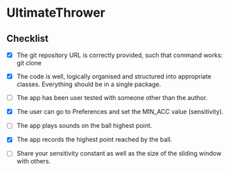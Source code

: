 # UltimateThrower

## Checklist

- [x] The git repository URL is correctly provided, such that command works: git clone <url>

- [x] The code is well, logically organised and structured into appropriate classes. Everything should be in a single package.

- [ ] The app has been user tested with someone other than the author.

- [x] The user can go to Preferences and set the MIN_ACC value (sensitivity).

- [ ] The app plays sounds on the ball highest point.

- [x] The app records the highest point reached by the ball.

- [ ] Share your sensitivity constant as well as the size of the sliding window with others.
